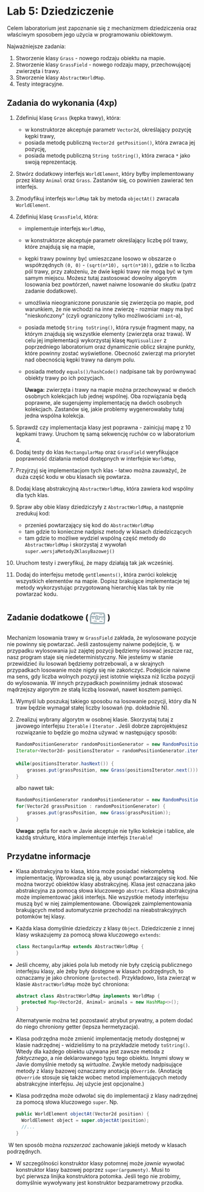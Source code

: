 # Lab 5: Dziedziczenie

Celem laboratorium jest zapoznanie się z mechanizmem dziedziczenia oraz właściwym sposobem jego użycia w programowaniu
obiektowym.

Najważniejsze zadania:

1. Stworzenie klasy `Grass` - nowego rodzaju obiektu na mapie.
2. Stworzenie klasy `GrassField` - nowego rodzaju mapy, przechowującej zwierzęta i trawy.
3. Stworzenie klasy `AbstractWorldMap`.
4. Testy integracyjne.

## Zadania do wykonania (4xp)


1. Zdefiniuj klasę `Grass` (kępka trawy), która:
    * w konstruktorze akceptuje parametr `Vector2d`, określający pozycję kępki trawy,
    * posiada metodę publiczną `Vector2d getPosition()`, która zwraca jej pozycję,
    * posiada metodę publiczną `String toString()`, która zwraca `*` jako swoją reprezentację.

2. Stwórz dodatkowy interfejs `WorldElement`, który byłby implementowany przez klasy `Animal` oraz `Grass`. Zastanów się, co powinien zawierać ten interfejs.

3. Zmodyfikuj interfejs `WorldMap` tak by metoda `objectAt()` zwracała `WorldElement`. 

4. Zdefiniuj klasę `GrassField`, która:
   * implementuje interfejs `WorldMap`,
   * w konstruktorze akceptuje parametr określający liczbę pól trawy, które znajdują się na mapie,
   * kępki trawy powinny być umieszczane losowo w obszarze o współrzędnych `(0, 0)` - `(sqrt(n*10), sqrt(n*10))`, 
     gdzie `n` to liczba pól trawy, przy założeniu, że dwie kępki trawy nie mogą być w tym samym miejscu. Możesz tutaj zastosować dowolny algorytm losowania bez powtórzeń, nawet naiwne losowanie do skutku (patrz zadanie dodatkowe).
   * umożliwia nieograniczone poruszanie się zwierzęcia po mapie, pod warunkiem, że nie wchodzi na inne zwierzę - rozmiar mapy ma być
     "nieskończony" (czyli ograniczony tylko możliwościami `int`-a),
   * posiada metodę `String toString()`, która rysuje fragment mapy, na którym znajdują się wszystkie elementy (zwierzęta oraz trawa). 
     W celu jej implementacji wykorzystaj klasę `MapVisualizer` z poprzedniego laboratorium oraz
     dynamicznie oblicz skrajne punkty, które powinny zostać wyświetlone. Obecność zwierząt ma priorytet nad obecnością
     kępki trawy na danym polu.
   * posiada metody `equals()/hashCode()` nadpisane tak by porównywać obiekty trawy po ich pozycjach.

     **Uwaga:** zwierzęta i trawy na mapie można przechowywać w dwóch osobnych kolekcjach lub jednej wspólnej. Oba rozwiązania będą poprawne, ale sugerujemy implementację na dwóch osobnych kolekcjach. Zastanów się, jakie problemy wygenerowałaby tutaj jedna wspólna kolekcja.

5. Sprawdź czy implementacja klasy jest poprawna - zainicjuj mapę z 10 kępkami trawy. Uruchom tę samą sekwencję ruchów co w laboratorium 4.

6. Dodaj testy do klas `RectangularMap` oraz `GrassField` weryfikujące poprawność działania metod dostępnych w interfejsie `WorldMap`,

7. Przyjrzyj się implementacjom tych klas - łatwo można zauważyć, że duża część kodu w obu klasach się powtarza. 

8. Dodaj klasę abstrakcyjną `AbstractWorldMap`, która zawiera kod wspólny dla tych klas.

9. Spraw aby obie klasy dziedziczyły z `AbstractWorldMap`, a następnie zredukuj kod:

   - przenieś powtarzający się kod do `AbstractWorldMap`
   - tam gdzie to konieczne nadpisz metody w klasach dziedziczących
   - tam gdzie to możliwe wydziel wspólną część metody do `AbstractWorldMap` i skorzystaj z wywołań `super.wersjaMetodyZKlasyBazowej()`

10. Uruchom testy i zweryfikuj, że mapy działają tak jak wcześniej.

11. Dodaj do interfejsu metodę `getElements()`, która zwróci kolekcję wszystkich elementów na mapie. Dopisz brakujące implementacje tej metody wykorzystując przygotowaną hierarchię klas tak by nie powtarzać kodu.

## Zadanie dodatkowe (<img src="../img/reward_silver.png" alt="srebrna skrzynka" width="50" align="center" />)

Mechanizm losowania trawy w `GrassField` zakłada, że wylosowane pozycje nie powinny się powtarzać. Jeśli zastosujemy naiwne podejście, tj. w przypadku wylosowania już zajętej pozycji będziemy losować jeszcze raz, nasz program staje się niedeterministyczny. Nie jesteśmy w stanie przewidzieć ilu losowań będziemy potrzebowali, a w skrajnych przypadkach losowanie może nigdy się nie zakończyć. Podejście naiwne ma sens, gdy liczba wolnych pozycji jest istotnie większa niż liczba pozycji do wylosowania. W innych przypadkach powinniśmy jednak stosować mądrzejszy algorytm ze stałą liczbą losowań, nawet kosztem pamięci.

1. Wymyśl lub poszukaj takiego sposobu na losowanie pozycji, który dla N traw będzie wymagał stałej liczby losowań (np. dokładnie N).

2. Zrealizuj wybrany algorytm w osobnej klasie. Skorzystaj tutaj z javowego interfejsu `Iterable` i `Iterator` . Jeśli dobrze zaprojektujesz rozwiązanie to będzie go można używać w następujący sposób:

   ```java
   RandomPositionGenerator randomPositionGenerator = new RandomPositionGenerator(maxWidth, maxHeight, grassCount);
   Iterator<Vector2d> positionsIterator = randomPositionGenerator.iterator();
   
   while(positionsIterator.hasNext()) {
       grasses.put(grassPosition, new Grass(positionsIterator.next()));
   }
   ```

   albo nawet tak:

   ```java
   RandomPositionGenerator randomPositionGenerator = new RandomPositionGenerator(maxWidth, maxHeight, grassCount);
   for(Vector2d grassPosition : randomPositionGenerator) {
       grasses.put(grassPosition, new Grass(grassPosition));
   }
   ```

   **Uwaga**: pętla for each w Javie akceptuje nie tylko kolekcje i tablice, ale każdą strukturę, która implementuje interfejs `Iterable`!

   

## Przydatne informacje

* Klasa abstrakcyjna to klasa, która może posiadać niekompletną implementację. Wprowadza się ją, aby usunąć powtarzający się
  kod. Nie można tworzyć obiektów klasy abstrakcyjnej. Klasa jest oznaczana jako abstrakcyjna za pomocą słowa kluczowego
  `abstract`. Klasa abstrakcyjna może implementować jakiś interfejs. Nie wszystkie metody interfejsu muszą być w niej
  zaimplementowane. Obowiązek zaimplementowania brakujących metod automatycznie przechodzi na nieabstrakcyjnych potomków tej klasy.
  
* Każda klasa domyślnie dziedziczy z klasy `Object`. Dziedziczenie z innej klasy wskazujemy za pomocą słowa kluczowego
  `extends`:

    ```java
    class RectangularMap extends AbstractWorldMap {
    }
    ```

* Jeśli chcemy, aby jakieś pola lub metody nie były częścią publicznego interfejsu klasy, ale żeby były dostępne w
  klasach podrzędnych, to oznaczamy je jako chronione (`protected`). Przykładowo, lista zwierząt w klasie `AbstractWorldMap`
  może być chroniona:

    ```java
    abstract class AbstractWorldMap implements WorldMap {
      protected Map<Vector2d, Animal> animals = new HashMap<>();
    }
    ```

  Alternatywnie można też pozostawić atrybut prywatny, a potem dodać do niego chroniony getter (lepsza hermetyzacja).
  
* Klasa podrzędna może zmienić implementację metody dostępnej w klasie nadrzędnej - widzieliśmy to na przykładzie metody
  `toString()`. Wtedy dla każdego obiektu używana jest zawsze metoda z *faktycznego*, a nie deklarowanego typu tego
  obiektu. Innymi słowy w Javie domyślnie metody są *wirtualne*. Zwykle metody nadpisujące metody z klasy bazowej oznaczamy
  anotacją `@Override`. (Anotację `@Override` stosuje się także wobec metod implementujących metody abstrakcyjne interfejsu.
  Jej użycie jest opcjonalne.)
  
* Klasa podrzędna może odwołać się do implementacji z klasy nadrzędnej za pomocą słowa kluczowego `super`. Np.

    ```java
    public WorldElement objectAt(Vector2d position) {
      WorldElement object = super.objectAt(position);
      //...
    }
    ```

​		W ten sposób można *rozszerzać* zachowanie jakiejś metody w klasach podrzędnych.

* W szczególności konstruktor klasy potomnej może *jawnie* wywołać konstruktor klasy bazowej poprzez `super(argumenty)`.
  Musi to być pierwsza linijka konstruktora potomka. Jeśli tego nie zrobimy, domyślnie wywoływany jest konstruktor bezparametrowy
  przodka.

